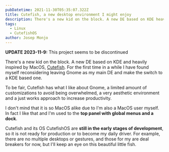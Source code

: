 ```yaml
---
pubDatetime: 2021-11-30T05:35:07.322Z
title: Cutefish, a new desktop environment I might enjoy
description: There's a new kid on the block. A new DE based on KDE heavily inspired by MacOS
tags:
  - Linux
  - CutefishOS
author: Josep Monjo
---
```


**UPDATE 2023-11-9:** This project seems to be discontinued

There's a new kid on the block. A new DE based on KDE and heavily inspired by MacOS, [Cutefish](https://en.cutefishos.com/). For the first time in a while I have found myself reconsidering leaving Gnome as my main DE and make the switch to a KDE based one.

To be fair, Cutefish has what I like about Gnome, a limited amount of customizations to avoid being overwhelmed, a very aesthetic environment and a just works approach to increase productivity.

I don't mind that it is so MacOS alike due to I'm also a MacOS user myself. In fact I like that and I'm used to the **top panel with global menus and a dock**.

Cutefish and its OS CutefishOS are **still in the early stages of development**, so it is not ready for production or to become my daily driver. For example, there are no multiple desktops or gestures, and those for my are deal breakers for now, but I'll keep an eye on this beautiful little fish.
